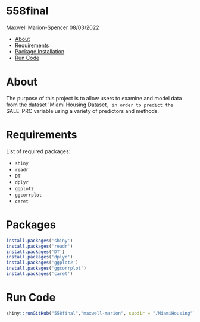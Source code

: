 # 558final

Maxwell Marion-Spencer
08/03/2022

-   [About](#about)
-   [Requirements](#requirements)
-   [Package Installation](#packages)
-   [Run Code](#runcode)


# About

The purpose of this project is to allow users to examine and model data from the dataset 'Miami Housing Dataset`, in order to predict the `SALE_PRC variable using a variety of predictors and methods. 

# Requirements

List of required packages:

-   `shiny`
-   `readr`
-   `DT`
-   `dplyr`
-   `ggplot2`
-   `ggcorrplot`
-   `caret`

# Packages

``` r
install.packages('shiny')
install.packages('readr')
install.packages('DT')
install.packages('dplyr')
install.packages('ggplot2')
install.packages('ggcorrplot')
install.packages('caret')
``` 

# Run Code

``` r
shiny::runGitHub("558final","maxwell-marion", subdir = "/MiamiHousing")
``` 
